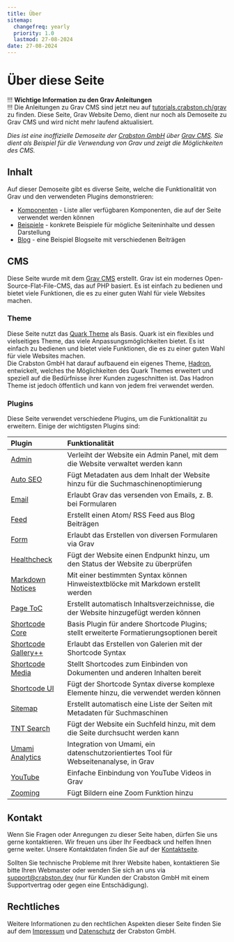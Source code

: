 ```yaml
---
title: Über
sitemap:
  changefreq: yearly
  priority: 1.0
  lastmod: 27-08-2024
date: 27-08-2024
---
```


# Über diese Seite

!!! **Wichtige Information zu den Grav Anleitungen**  
!!! Die Anleitungen zu Grav CMS sind jetzt neu auf [tutorials.crabston.ch/grav](https://tutorials.crabston.ch/grav) zu finden. Diese Seite, Grav Website Demo, dient nur noch als Demoseite zu Grav CMS und wird nicht mehr laufend aktualisiert.

_Dies ist eine inoffizielle Demoseite der [Crabston GmbH](https://crabston.ch) über [Grav CMS](https://getgrav.org). Sie dient als Beispiel für die Verwendung von Grav und zeigt die Möglichkeiten des CMS._

## Inhalt

Auf dieser Demoseite gibt es diverse Seite, welche die Funktionalität von Grav und den verwendeten Plugins demonstrieren:
- [Komponenten](/komponenten) - Liste aller verfügbaren Komponenten, die auf der Seite verwendet werden können
- [Beispiele](/beispiele) - konkrete Beispiele für mögliche Seiteninhalte und dessen Darstellung
- [Blog](/blog) - eine Beispiel Blogseite mit verschiedenen Beiträgen

## CMS

Diese Seite wurde mit dem [Grav CMS](https://getgrav.org) erstellt. Grav ist ein modernes Open-Source-Flat-File-CMS, das auf PHP basiert. Es ist einfach zu bedienen und bietet viele Funktionen, die es zu einer guten Wahl für viele Websites machen.

### Theme

Diese Seite nutzt das [Quark Theme](https://github.com/getgrav/grav-theme-quark) als Basis. Quark ist ein flexibles und vielseitiges Theme, das viele Anpassungsmöglichkeiten bietet. Es ist einfach zu bedienen und bietet viele Funktionen, die es zu einer guten Wahl für viele Websites machen.  
Die Crabston GmbH hat darauf aufbauend ein eigenes Theme, [Hadron](https://github.com/Crabston/grav-theme-hadron), entwickelt, welches the Möglichkeiten des Quark Themes erweitert und speziell auf die Bedürfnisse ihrer Kunden zugeschnitten ist. Das Hadron Theme ist jedoch öffentlich und kann von jedem frei verwendet werden.

### Plugins

Diese Seite verwendet verschiedene Plugins, um die Funktionalität zu erweitern. Einige der wichtigsten Plugins sind:

| Plugin                                                                                   | Funktionalität                                                                            |
|:-----------------------------------------------------------------------------------------|:------------------------------------------------------------------------------------------|
| [Admin](https://github.com/getgrav/grav-plugin-admin)                                    | Verleiht der Website ein Admin Panel, mit dem die Website verwaltet werden kann           |
| [Auto SEO](https://github.com/francodacosta/grav-plugin-autoseo)                         | Fügt Metadaten aus dem Inhalt der Website hinzu für die Suchmaschinenoptimierung          |
| [Email](https://github.com/getgrav/grav-plugin-email)                                    | Erlaubt Grav das versenden von Emails, z. B. bei Formularen                               |
| [Feed](https://github.com/getgrav/grav-plugin-feed)                                      | Erstellt einen Atom/ RSS Feed aus Blog Beiträgen                                          |
| [Form](https://github.com/getgrav/grav-plugin-form)                                      | Erlaubt das Erstellen von diversen Formularen via Grav                                    |
| [Healthcheck](https://github.com/Crabston/grav-plugin-healthcheck)                       | Fügt der Website einen Endpunkt hinzu, um den Status der Website zu überprüfen            |
| [Markdown Notices](https://github.com/getgrav/grav-plugin-markdown-notices)              | Mit einer bestimmten Syntax können Hinweistextblöcke mit Markdown erstellt werden         |
| [Page ToC](https://github.com/trilbymedia/grav-plugin-page-toc)                          | Erstellt automatisch Inhaltsverzeichnisse, die der Website hinzugefügt werden können      |
| [Shortcode Core](https://github.com/getgrav/grav-plugin-shortcode-core)                  | Basis Plugin für andere Shortcode Plugins; stellt erweiterte Formatierungsoptionen bereit |
| [Shortcode Gallery++](https://github.com/sal0max/grav-plugin-shortcode-gallery-plusplus) | Erlaubt das Erstellen von Galerien mit der Shortcode Syntax                               |
| [Shortcode Media](https://github.com/getgrav/grav-plugin-shortcode-media)                | Stellt Shortcodes zum Einbinden von Dokumenten und anderen Inhalten bereit                |
| [Shortcode UI](https://github.com/getgrav/grav-plugin-shortcode-ui)                      | Fügt der Shortcode Syntax diverse komplexe Elemente hinzu, die verwendet werden können    |
| [Sitemap](https://github.com/getgrav/grav-plugin-sitemap)                                | Erstellt automatisch eine Liste der Seiten mit Metadaten für Suchmaschinen                |
| [TNT Search](https://github.com/trilbymedia/grav-plugin-tntsearch)                       | Fügt der Website ein Suchfeld hinzu, mit dem die Seite durchsucht werden kann             |
| [Umami Analytics](https://github.com/Crabston/grav-plugin-umami-analytics)               | Integration von Umami, ein datenschutzorientiertes Tool für Webseitenanalyse, in Grav     |
| [YouTube](https://github.com/getgrav/grav-plugin-youtube)                                | Einfache Einbindung von YouTube Videos in Grav                                            |
| [Zooming](https://github.com/JulianSchoenbaechler/grav-plugin-zooming)                   | Fügt Bildern eine Zoom Funktion hinzu                                                     |

## Kontakt

Wenn Sie Fragen oder Anregungen zu dieser Seite haben, dürfen Sie uns gerne kontaktieren. Wir freuen uns über Ihr Feedback und helfen Ihnen gerne weiter. Unsere Kontaktdaten finden Sie auf der [Kontaktseite](https://crabston.ch/über/kontakt).

Sollten Sie technische Probleme mit Ihrer Website haben, kontaktieren Sie bitte Ihren Webmaster oder wenden Sie sich an uns via [support@crabston.dev](mailto:support@crabston.dev) (nur für Kunden der Crabston GmbH mit einem Supportvertrag oder gegen eine Entschädigung).

## Rechtliches

Weitere Informationen zu den rechtlichen Aspekten dieser Seite finden Sie auf dem [Impressum](https://crabston.ch/über/impressum) und [Datenschutz](https://crabston.ch/über/datenschutz) der Crabston GmbH.
